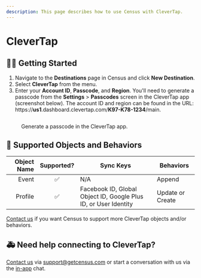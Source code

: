 ```yaml
---
description: This page describes how to use Census with CleverTap.
---
```


# CleverTap

## 🏃‍♀️ Getting Started

1. Navigate to the **Destinations** page in Census and click **New Destination**.
2. Select **CleverTap** from the menu.
3. Enter your **Account ID**, **Passcode**, and **Region**. You'll need to generate a passcode from the **Settings** > **Passcodes** screen in the CleverTap app (screenshot below). The account ID and region can be found in the URL: https://**us1**.dashboard.clevertap.com/**K97-K78-1234**/main.

<figure><img src="../.gitbook/assets/clevertap.png" alt=""><figcaption><p>Generate a passcode in the CleverTap app.</p></figcaption></figure>

## 🔀 Supported Objects and Behaviors

| **Object Name** | **Supported?** | **Sync Keys** | **Behaviors** |
| --------------: | :------------: | --------------- | ------------- |
| Event | ✅ | N/A | Append |
| Profile | ✅ | Facebook ID, Global Object ID, Google Plus ID, or User Identity | Update or Create |

[Contact us](mailto:support@getcensus.com) if you want Census to support more CleverTap objects and/or behaviors.

## 🚑 Need help connecting to CleverTap?

[Contact us](mailto:support@getcensus.com) via support@getcensus.com or start a conversation with us via the [in-app](https://app.getcensus.com) chat.
